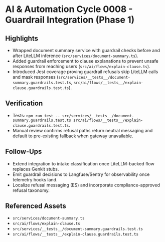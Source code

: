 # AI & Automation Cycle 0008 - Guardrail Integration (Phase 1)

## Highlights
- Wrapped document summary service with guardrail checks before and after LiteLLM inference (`src/services/document-summary.ts`).
- Added guardrail enforcement to clause explanations to prevent unsafe responses from reaching users (`src/ai/flows/explain-clause.ts`).
- Introduced Jest coverage proving guardrail refusals skip LiteLLM calls and mask responses (`src/services/__tests__/document-summary.guardrails.test.ts`, `src/ai/flows/__tests__/explain-clause.guardrails.test.ts`).

## Verification
- Tests: `npm run test -- src/services/__tests__/document-summary.guardrails.test.ts src/ai/flows/__tests__/explain-clause.guardrails.test.ts`.
- Manual review confirms refusal paths return neutral messaging and default to pre-existing fallback when gateway unavailable.

## Follow-Ups
- Extend integration to intake classification once LiteLLM-backed flow replaces Genkit stubs.
- Emit guardrail decisions to Langfuse/Sentry for observability once telemetry hooks land.
- Localize refusal messaging (ES) and incorporate compliance-approved refusal taxonomy.

## Referenced Assets
- `src/services/document-summary.ts`
- `src/ai/flows/explain-clause.ts`
- `src/services/__tests__/document-summary.guardrails.test.ts`
- `src/ai/flows/__tests__/explain-clause.guardrails.test.ts`
